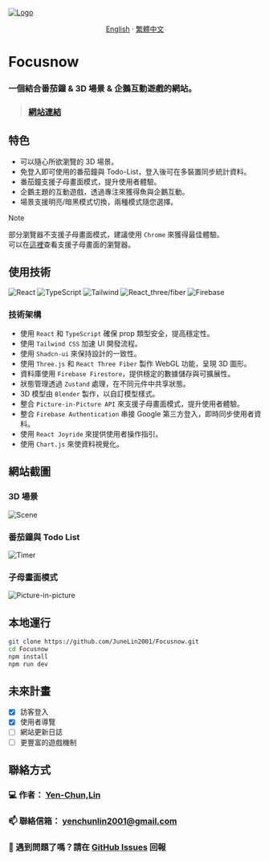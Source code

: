 [![Logo](https://i.imgur.com/dmvHjJo.png)](https://focus-46561.web.app/)
<div align="center">

[English](../README.md) · [繁體中文](./README_zh-TW.md)

</div>

# Focusnow
### 一個結合番茄鐘 & 3D 場景 & 企鵝互動遊戲的網站。
> ### <a href="https://focus-46561.web.app/">網站連結</a> 

## 特色
- 可以隨心所欲瀏覽的 3D 場景。
- 免登入即可使用的番茄鐘與 Todo-List，登入後可在多裝置同步統計資料。
- 番茄鐘支援子母畫面模式，提升使用者體驗。
- 企鵝主題的互動遊戲，透過專注來獲得魚與企鵝互動。
- 場景支援明亮/暗黑模式切換，兩種模式隨您選擇。
  
> [!NOTE]
> 部分瀏覽器不支援子母畫面模式，建議使用 `Chrome` 來獲得最佳體驗。  
> 可以在[這裡](https://developer.mozilla.org/en-US/docs/Web/API/Picture-in-Picture_API#browser_compatibility)查看支援子母畫面的瀏覽器。

## 使用技術

![React](https://img.shields.io/badge/react-%2320232a.svg?style=for-the-badge&logo=react&logoColor=%2361DAFB)
![TypeScript](https://img.shields.io/badge/typescript-%23007ACC.svg?style=for-the-badge&logo=typescript&logoColor=white)
![Tailwind](https://img.shields.io/badge/tailwindcss-%2338B2AC.svg?style=for-the-badge&logo=tailwind-css&logoColor=white)
![React_three/fiber](https://img.shields.io/badge/react_three/fiber-black?style=for-the-badge&logo=three.js&logoColor=white)
![Firebase](https://img.shields.io/badge/firebase-a08021?style=for-the-badge&logo=firebase&logoColor=ffcd34)

### 技術架構

- 使用 `React` 和 `TypeScript` 確保 prop 類型安全，提高穩定性。
- 使用 `Tailwind CSS` 加速 UI 開發流程。
- 使用 `Shadcn-ui` 來保持設計的一致性。
- 使用 `Three.js` 和 `React Three Fiber` 製作 WebGL 功能，呈現 3D 圖形。
- 資料庫使用 `Firebase Firestore`，提供穩定的數據儲存與可擴展性。
- 狀態管理透過 `Zustand` 處理，在不同元件中共享狀態。
- 3D 模型由 `Blender` 製作，以自訂模型樣式。
- 整合 `Picture-in-Picture API` 來支援子母畫面模式，提升使用者體驗。
- 整合 `Firebase Authentication` 串接 Google 第三方登入，即時同步使用者資料。
- 使用 `React Joyride` 來提供使用者操作指引。
- 使用 `Chart.js` 來使資料視覺化。


## 網站截圖

### 3D 場景
![Scene](./../screenshots/685wGIF.gif)

### 番茄鐘與 Todo List
![Timer](./../screenshots/Timer.gif)

### 子母畫面模式
![Picture-in-picture](./../screenshots/pipGIF.gif)


## 本地運行

```bash
git clone https://github.com/JuneLin2001/Focusnow.git
cd Focusnow
npm install
npm run dev
```


## 未來計畫
- [x] 訪客登入
- [x] 使用者導覽
- [ ] 網站更新日誌
- [ ] 更豐富的遊戲機制
  
## 聯絡方式

### 💻 作者： [Yen-Chun,Lin](https://github.com/JuneLin2001)
### 📫 聯絡信箱： yenchunlin2001@gmail.com  
### 🐞 遇到問題了嗎？請在 [GitHub Issues](https://github.com/JuneLin2001/Focusnow/issues) 回報

